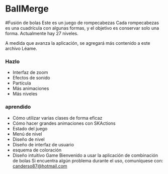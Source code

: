 # BallMerge
#Fusión de bolas
Este es un juego de rompecabezas
Cada rompecabezas es una cuadrícula con algunas formas, y el objetivo es conservar solo una forma.
Actualmente hay 27 niveles.

A medida que avanza la aplicación, se agregará más contenido a este archivo Léame.

### Hazlo
* Interfaz de zoom
* Efectos de sonido
* Partícula
* Más animaciones
* Más niveles

### aprendido
* Cómo utilizar varias clases de forma eficaz
* Cómo hacer grandes animaciones con SKActions
* Estado del juego
* Menú de nivel
* Diseño de nivel
* Diseño de interfaz de usuario
* esquema de coloración
* Diseño intuitivo
Game Bienvenido a usar la aplicación de combinación de bolas Si encuentra algún problema durante el uso, comuníquese con: canderso87@hotmail.com

